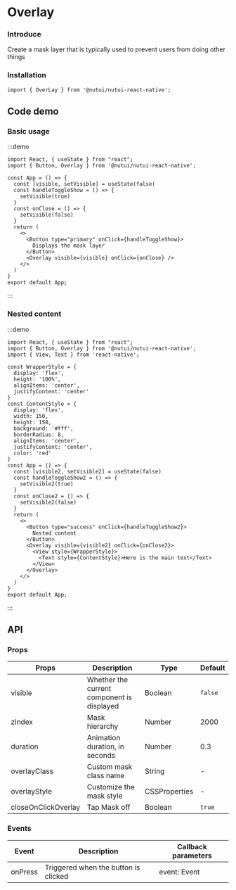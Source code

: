 # Overlay

### Introduce

Create a mask layer that is typically used to prevent users from doing other things

### Installation

```tsx
import { OverLay } from '@nutui/nutui-react-native';
```

## Code demo

### Basic usage

:::demo

```tsx
import React, { useState } from "react";
import { Button, Overlay } from '@nutui/nutui-react-native';

const App = () => {
  const [visible, setVisible] = useState(false)
  const handleToggleShow = () => {
    setVisible(true)
  }
  const onClose = () => {
    setVisible(false)
  }
  return (
    <>
      <Button type="primary" onClick={handleToggleShow}>
        Displays the mask layer
      </Button>
      <Overlay visible={visible} onClick={onClose} />
    </>
  )
}
export default App;
```

:::

### Nested content

:::demo

```tsx
import React, { useState } from "react";
import { Button, Overlay } from '@nutui/nutui-react-native';
import { View, Text } from 'react-native';

const WrapperStyle = {
  display: 'flex',
  height: '100%',
  alignItems: 'center',
  justifyContent: 'center'
}
const ContentStyle = {
  display: 'flex',
  width: 150,
  height: 150,
  background: '#fff',
  borderRadius: 8,
  alignItems: 'center',
  justifyContent: 'center',
  color: 'red'
}
const App = () => {
  const [visible2, setVisible2] = useState(false)
  const handleToggleShow2 = () => {
    setVisible2(true)
  }
  const onClose2 = () => {
    setVisible2(false)
  }
  return (
    <>
      <Button type="success" onClick={handleToggleShow2}>
        Nested content
      </Button>
      <Overlay visible={visible2} onClick={onClose2}>
        <View style={WrapperStyle}>
          <Text style={ContentStyle}>Here is the main text</Text>
        </View>
      </Overlay>
    </>
  )
}
export default App;
```

:::

## API

### Props

| Props               | Description                                | Type          | Default |
| ------------------- | ------------------------------------------ | ------------- | ------- |
| visible             | Whether the current component is displayed | Boolean       | `false` |
| zIndex              | Mask hierarchy                             | Number        | 2000    |
| duration            | Animation duration, in seconds             | Number        | 0.3     |
| overlayClass        | Custom mask class name                     | String        | -       |
| overlayStyle        | Customize the mask style                   | CSSProperties | -       |
| closeOnClickOverlay | Tap Mask off                               | Boolean       | `true`  |

### Events

| Event   | Description                          | Callback parameters |
| ------- | ------------------------------------ | ------------------- |
| onPress | Triggered when the button is clicked | event: Event        |

